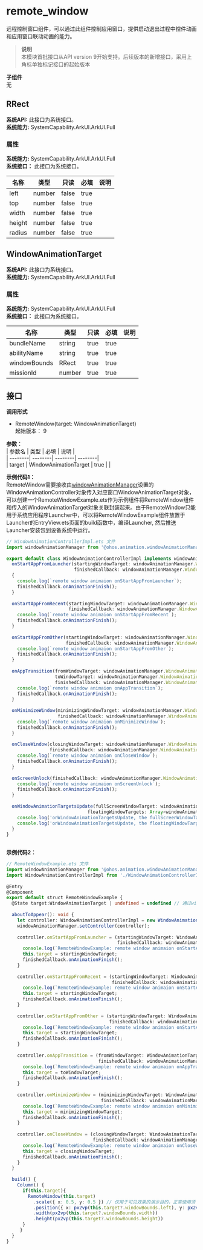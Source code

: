 # remote_window    
远程控制窗口组件，可以通过此组件控制应用窗口，提供启动退出过程中控件动画和应用窗口联动动画的能力。  
> **说明**   
>本模块首批接口从API version 9开始支持。后续版本的新增接口，采用上角标单独标记接口的起始版本  
  
 **子组件**   
无  
    
## RRect  
 **系统API:**  此接口为系统接口。  
 **系统能力:**  SystemCapability.ArkUI.ArkUI.Full    
### 属性    
 **系统能力:**  SystemCapability.ArkUI.ArkUI.Full    
 **系统接口：** 此接口为系统接口。    
    
| 名称 | 类型 | 只读 | 必填 | 说明 |  
| --------| --------| --------| --------| --------|  
| left | number | false | true |  |  
| top | number | false | true |  |  
| width | number | false | true |  |  
| height | number | false | true |  |  
| radius | number | false | true |  |  
    
## WindowAnimationTarget  
 **系统API:**  此接口为系统接口。  
 **系统能力:**  SystemCapability.ArkUI.ArkUI.Full    
### 属性    
 **系统能力:**  SystemCapability.ArkUI.ArkUI.Full    
 **系统接口：** 此接口为系统接口。    
    
| 名称 | 类型 | 只读 | 必填 | 说明 |  
| --------| --------| --------| --------| --------|  
| bundleName | string | true | true |  |  
| abilityName | string | true | true |  |  
| windowBounds | RRect | true | true |  |  
| missionId | number | true | true |  |  
    
## 接口  
  
  
    
 **调用形式**     
    
- RemoteWindow(target: WindowAnimationTarget)    
起始版本： 9    
    
 **参数：**     
| 参数名 | 类型 | 必填 | 说明 |  
| --------| --------| --------| --------|  
| target | WindowAnimationTarget | true |  |  
    
 **示例代码1：**   
RemoteWindow需要接收由[windowAnimationManager](../apis/js-apis-windowAnimationManager.md)设置的WindowAnimationController对象传入对应窗口WindowAnimationTarget对象，可以创建一个RemoteWindowExample.ets作为示例组件将RemoteWindow组件和传入的WindowAnimationTarget对象关联封装起来。由于RemoteWindow只能用于系统应用程序Launcher中，可以将RemoteWindowExample组件放置于Launcher的EntryView.ets页面的build函数中，编译Launcher, 然后推送Launcher安装包到设备系统中运行。  
```ts    
// WindowAnimationControllerImpl.ets 文件  
import windowAnimationManager from '@ohos.animation.windowAnimationManager';  
  
export default class WindowAnimationControllerImpl implements windowAnimationManager.WindowAnimationController {  
  onStartAppFromLauncher(startingWindowTarget: windowAnimationManager.WindowAnimationTarget,  
                         finishedCallback: windowAnimationManager.WindowAnimationFinishedCallback): void  
  {  
    console.log(`remote window animaion onStartAppFromLauncher`);  
    finishedCallback.onAnimationFinish();  
  }  
  
  onStartAppFromRecent(startingWindowTarget: windowAnimationManager.WindowAnimationTarget,  
                       finishedCallback: windowAnimationManager.WindowAnimationFinishedCallback): void {  
    console.log(`remote window animaion onStartAppFromRecent`);  
    finishedCallback.onAnimationFinish();  
  }  
  
  onStartAppFromOther(startingWindowTarget: windowAnimationManager.WindowAnimationTarget,  
                      finishedCallback: windowAnimationManager.WindowAnimationFinishedCallback): void {  
    console.log(`remote window animaion onStartAppFromOther`);  
    finishedCallback.onAnimationFinish();  
  }  
  
  onAppTransition(fromWindowTarget: windowAnimationManager.WindowAnimationTarget,  
                  toWindowTarget: windowAnimationManager.WindowAnimationTarget,  
                  finishedCallback: windowAnimationManager.WindowAnimationFinishedCallback): void{  
    console.log(`remote window animaion onAppTransition`);  
    finishedCallback.onAnimationFinish();  
  }  
  
  onMinimizeWindow(minimizingWindowTarget: windowAnimationManager.WindowAnimationTarget,  
                   finishedCallback: windowAnimationManager.WindowAnimationFinishedCallback): void {  
    console.log(`remote window animaion onMinimizeWindow`);  
    finishedCallback.onAnimationFinish();  
  }  
  
  onCloseWindow(closingWindowTarget: windowAnimationManager.WindowAnimationTarget,  
                finishedCallback: windowAnimationManager.WindowAnimationFinishedCallback): void {  
    console.log(`remote window animaion onCloseWindow`);  
    finishedCallback.onAnimationFinish();  
  }  
  
  onScreenUnlock(finishedCallback: windowAnimationManager.WindowAnimationFinishedCallback): void {  
    console.log(`remote window animaion onScreenUnlock`);  
    finishedCallback.onAnimationFinish();  
  }  
  
  onWindowAnimationTargetsUpdate(fullScreenWindowTarget: windowAnimationManager.WindowAnimationTarget,   
                              floatingWindowTargets: Array<windowAnimationManager.WindowAnimationTarget>): void {  
    console.log('onWindowAnimationTargetsUpdate, the fullScreenWindowTarget is: ' + fullScreenWindowTarget);  
    console.log('onWindowAnimationTargetsUpdate, the floatingWindowTargets are: ' + floatingWindowTargets);  
  }  
}  
    
```    
  
    
 **示例代码2：**   
```ts    
// RemoteWindowExample.ets 文件  
import windowAnimationManager from '@ohos.animation.windowAnimationManager';  
import WindowAnimationControllerImpl from './WindowAnimationControllerImpl';  
  
@Entry  
@Component  
export default struct RemoteWindowExample {  
  @State target:WindowAnimationTarget | undefined = undefined // 通过windowAnimationManager获取  
    
  aboutToAppear(): void {  
    let controller: WindowAnimationControllerImpl = new WindowAnimationControllerImpl();  
    windowAnimationManager.setController(controller);  
  
    controller.onStartAppFromLauncher = (startingWindowTarget: WindowAnimationTarget,  
                                         finishedCallback: windowAnimationManager.WindowAnimationFinishedCallback) => {  
      console.log(`RemoteWindowExample: remote window animaion onStartAppFromLauncher`);  
      this.target = startingWindowTarget;  
      finishedCallback.onAnimationFinish();  
    }  
  
    controller.onStartAppFromRecent = (startingWindowTarget: WindowAnimationTarget,  
                                       finishedCallback: windowAnimationManager.WindowAnimationFinishedCallback) => {  
      console.log(`RemoteWindowExample: remote window animaion onStartAppFromRecent`);  
      this.target = startingWindowTarget;  
      finishedCallback.onAnimationFinish();  
    }  
  
    controller.onStartAppFromOther = (startingWindowTarget: WindowAnimationTarget,  
                                      finishedCallback: windowAnimationManager.WindowAnimationFinishedCallback) => {  
      console.log(`RemoteWindowExample: remote window animaion onStartAppFromOther`);  
      this.target = startingWindowTarget;  
      finishedCallback.onAnimationFinish();  
    }  
  
    controller.onAppTransition = (fromWindowTarget: WindowAnimationTarget, toWindowTarget: WindowAnimationTarget,  
                                  finishedCallback: windowAnimationManager.WindowAnimationFinishedCallback) => {  
      console.log(`RemoteWindowExample: remote window animaion onAppTransition`);  
      this.target = toWindowTarget;  
      finishedCallback.onAnimationFinish();  
    }  
  
    controller.onMinimizeWindow = (minimizingWindowTarget: WindowAnimationTarget,  
                                   finishedCallback: windowAnimationManager.WindowAnimationFinishedCallback) => {  
      console.log(`RemoteWindowExample: remote window animaion onMinimizeWindow`);  
      this.target = minimizingWindowTarget;  
      finishedCallback.onAnimationFinish();  
    }  
  
    controller.onCloseWindow = (closingWindowTarget: WindowAnimationTarget,  
                                finishedCallback: windowAnimationManager.WindowAnimationFinishedCallback) => {  
      console.log(`RemoteWindowExample: remote window animaion onCloseWindow`);  
      this.target = closingWindowTarget;  
      finishedCallback.onAnimationFinish();  
    }  
  }  
  
  build() {  
    Column() {  
      if(this.target){  
        RemoteWindow(this.target)  
          .scale({ x: 0.5, y: 0.5 }) // 仅用于可见效果的演示目的，正常使用须 .scale({ x: 1, y: 1 })  
          .position({ x: px2vp(this.target?.windowBounds.left), y: px2vp(this.target?.windowBounds.top) })  
          .width(px2vp(this.target?.windowBounds.width))  
          .height(px2vp(this.target?.windowBounds.height))  
      }  
     }  
  }  
}  
    
```    
  
